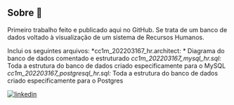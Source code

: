 ## Sobre 🔎

Primeiro trabalho feito e publicado aqui no GitHub. Se trata de um banco de dados voltado à visualização de um sistema de Recursos Humanos.

Inclui os seguintes arquivos:
*cc1m_202203167_hr.architect: * Diagrama do banco de dados comentado e estruturado
*cc1m_202203167_mysql_hr.sql:* Toda a estrutura do banco de dados criado especificamente para o MySQL
*cc1m_202203167_postgresql_hr.sql:* Toda a estrutura do banco de dados criado especificamente para o Postgres

[![linkedin](https://img.shields.io/badge/LinkedIn-0077B5?style=for-the-badge&logo=linkedin&logoColor=white)](https://www.linkedin.com/in/lucas-carrijo-ferrari-4aa93b20b/)
